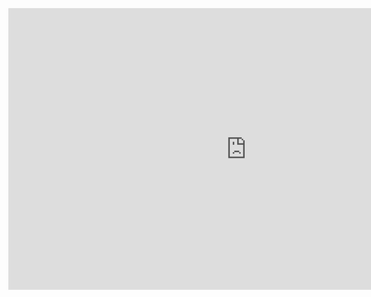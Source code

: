 <iframe src="https://docs.google.com/presentation/d/e/2PACX-1vSSXyJEjqVtdTKWTN9hGfIZay43PFkoq0sex1e-6Dw0LBRFIBlSTY6PiXee4kzq7gSaUfYX2s4OHYxZ/embed?start=false&loop=false&delayms=60000" frameborder="0" width="960" height="569" allowfullscreen="true" mozallowfullscreen="true" webkitallowfullscreen="true"></iframe>
